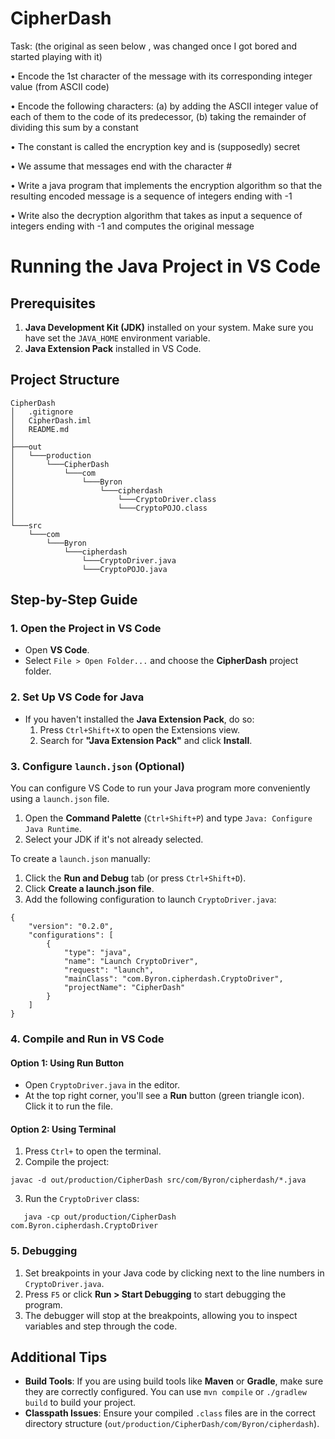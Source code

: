 # CipherDash

Task: (the original as seen below , was changed once I got bored and started playing with it)

• Encode the 1st character of the message with its corresponding integer value (from ASCII code)

• Encode the following characters: (a) by adding the ASCII integer value of each of them to the code of its predecessor, (b) taking the remainder of dividing this sum by a constant

• The constant is called the encryption key and is (supposedly) secret

• We assume that messages end with the character #

• Write a java program that implements the encryption algorithm so that the resulting encoded message is a sequence of integers ending with -1

• Write also the decryption algorithm that takes as input a sequence of integers ending with -1 and computes the original message

# Running the Java Project in VS Code

## Prerequisites

1. **Java Development Kit (JDK)** installed on your system. Make sure you have set the `JAVA_HOME` environment variable.
2. **Java Extension Pack** installed in VS Code.

## Project Structure

```
CipherDash
│   .gitignore
│   CipherDash.iml
│   README.md
│
├───out
│   └───production
│       └───CipherDash
│           └───com
│               └───Byron
│                   └───cipherdash
│                       └───CryptoDriver.class
│                       └───CryptoPOJO.class
│
└───src
    └───com
        └───Byron
            └───cipherdash
                └───CryptoDriver.java
                └───CryptoPOJO.java
```

## Step-by-Step Guide

### 1. **Open the Project in VS Code**

- Open **VS Code**.
- Select `File > Open Folder...` and choose the **CipherDash** project folder.

### 2. **Set Up VS Code for Java**

- If you haven't installed the **Java Extension Pack**, do so:
  1. Press `Ctrl+Shift+X` to open the Extensions view.
  2. Search for **"Java Extension Pack"** and click **Install**.

### 3. **Configure `launch.json` (Optional)**

You can configure VS Code to run your Java program more conveniently using a `launch.json` file.

1. Open the **Command Palette** (`Ctrl+Shift+P`) and type `Java: Configure Java Runtime`.
2. Select your JDK if it's not already selected.

To create a `launch.json` manually:

1. Click the **Run and Debug** tab (or press `Ctrl+Shift+D`).
2. Click **Create a launch.json file**.
3. Add the following configuration to launch `CryptoDriver.java`:

```
{
    "version": "0.2.0",
    "configurations": [
        {
            "type": "java",
            "name": "Launch CryptoDriver",
            "request": "launch",
            "mainClass": "com.Byron.cipherdash.CryptoDriver",
            "projectName": "CipherDash"
        }
    ]
}
```

### 4. **Compile and Run in VS Code**

#### **Option 1: Using Run Button**

- Open `CryptoDriver.java` in the editor.
- At the top right corner, you'll see a **Run** button (green triangle icon). Click it to run the file.

#### **Option 2: Using Terminal**

1. Press `Ctrl+` to open the terminal.
2. Compile the project:

```
javac -d out/production/CipherDash src/com/Byron/cipherdash/*.java
```

3. Run the `CryptoDriver` class:

```
   java -cp out/production/CipherDash com.Byron.cipherdash.CryptoDriver
```

### 5. **Debugging**

1. Set breakpoints in your Java code by clicking next to the line numbers in `CryptoDriver.java`.
2. Press `F5` or click **Run > Start Debugging** to start debugging the program.
3. The debugger will stop at the breakpoints, allowing you to inspect variables and step through the code.

## Additional Tips

- **Build Tools**: If you are using build tools like **Maven** or **Gradle**, make sure they are correctly configured. You can use `mvn compile` or `./gradlew build` to build your project.
- **Classpath Issues**: Ensure your compiled `.class` files are in the correct directory structure (`out/production/CipherDash/com/Byron/cipherdash`).

```

```
